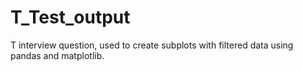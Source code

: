 # T_Test_output
 T interview question, used to create subplots with filtered data using pandas and matplotlib.
